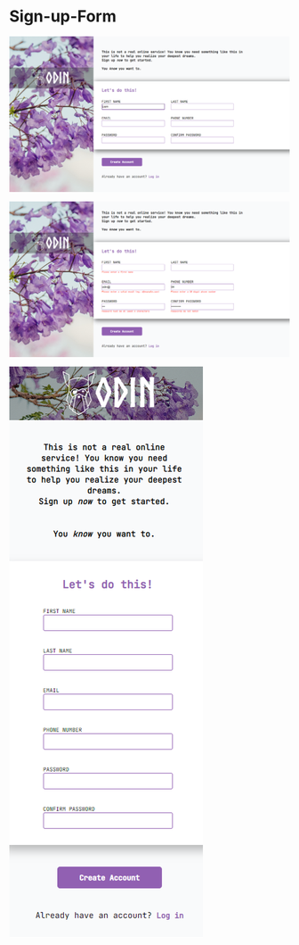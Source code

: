 # Sign-up-Form


![](./images/Layout.png)

![](./images/FormValidation.png)

![](./images/ResponsiveLayout.png)